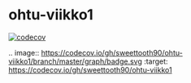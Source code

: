 # ohtu-viikko1

[![codecov](https://codecov.io/gh/sweettooth90/ohtu-viikko1/branch/master/graph/badge.svg)](https://codecov.io/gh/sweettooth90/ohtu-viikko1)

.. image:: https://codecov.io/gh/sweettooth90/ohtu-viikko1/branch/master/graph/badge.svg
  :target: https://codecov.io/gh/sweettooth90/ohtu-viikko1
